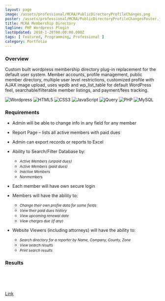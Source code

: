 ```yaml
---
layout: page
image: /assets/professional/MCRA/PublicDirectoryProfileChanges.png
poster: /assets/professional/MCRA/PublicDirectoryProfileChangesPoster.jpg
title: MCRA Membership Directory
tagline: PHP Wordpress Plugin
lastUpdated: 2018-1-28T00:00:00.000Z
tags: [ Featured, Programming, Professional ]
category: Portfolio
---
```


### Overview

Custom built wordpress membership directory plug-in replacement for the default
user system. Member accounts, profile management, public member directory,
multiple user level restrictions, customized profile with AJAX image upload,
uses wpdb and wp_list_table for default WordPress feel, searchable/filterable
member listings, and payment/fees tracking.

<img class="lazyLoad tiny" :data-src="$withBase('/assets/logo/logoWordpress.png')" alt="Wordpress"/>
<img class="lazyLoad tiny" :data-src="$withBase('/assets/logo/logoHTML5.png')" alt="HTML5"/>
<img class="lazyLoad tiny" :data-src="$withBase('/assets/logo/logoCSS3.png')" alt="CSS3"/>
<img class="lazyLoad tiny" :data-src="$withBase('/assets/logo/logoJavascript.png')" alt="JavaScript"/>
<img class="lazyLoad tiny" :data-src="$withBase('/assets/logo/logoJQuery.png')" alt="jQuery"/>
<img class="lazyLoad tiny" :data-src="$withBase('/assets/logo/logoPHP.png')" alt="PHP"/>
<img class="lazyLoad tiny" :data-src="$withBase('/assets/logo/logoMySQL.png')" alt="MySQL"/>
<img class="lazyLoad tiny" :data-src="$withBase('/assets/professional/MCRA/lmd_home_animation.gif')" alt=""/>

### Requirements

-   Admin will be able to change info in any field for any member
-   Report Page – lists all active members with paid dues
-   Admin can export records or reports to Excel
-   Ability to Search/Filter Database by:

    -   <small><em>Active Members (unpaid dues)</em></small>
    -   <small><em>Active Members (paid dues)</em></small>
    -   <small><em>Inactive Members</em></small>
    -   <small><em>Nonmembers</em></small>

-   Each member will have own secure login
-   Members will have the ability to:

    -   <small><em>Change their own profile data for some fields</em></small>
    -   <small><em>View their paid dues history</em></small>
    -   <small><em>View upcoming renewal date</em></small>
    -   <small><em>View charges due (if any)</em></small>

-   Website Viewers (including attorneys) will have the ability to:
    -   <small><em>Search directory for a reporter by Name, Company, County, Zone</em></small>
    -   <small><em>View search results</em></small>
    -   <small><em>Print search results</em></small>

### Results

<img class="lazyLoad thumbnail" :data-src="$withBase('/assets/professional/MCRA/MCRAMembershipPluginDevelopment.png')"/>
<img class="lazyLoad thumbnail" :data-src="$withBase('/assets/professional/MCRA/MCRAMembers.png')"/>
<img class="lazyLoad thumbnail" :data-src="$withBase('/assets/professional/MCRA/MCRAPayments.png')" alt=""/>
<img class="lazyLoad thumbnail" :data-src="$withBase('/assets/professional/MCRA/MCRAWordPress.png')" alt=""/>
<br/>
<img class="lazyLoad thumbnail" :data-src="$withBase('/assets/professional/MCRA/EditUser.png')" alt=""/>
<img class="lazyLoad thumbnail" :data-src="$withBase('/assets/professional/MCRA/FeeOptions.png')" alt=""/>
<img class="lazyLoad thumbnail" :data-src="$withBase('/assets/professional/MCRA/InvoiceChanges.png')" alt=""/>
<br/>
<img class="lazyLoad thumbnail" :data-src="$withBase('/assets/professional/MCRA/AdvancedMemberSearch.png')" alt=""/>
<img class="lazyLoad thumbnail" :data-src="$withBase('/assets/professional/MCRA/PublicDirectoryChanges.png')" alt=""/>
<img class="lazyLoad thumbnail" :data-src="$withBase('/assets/professional/MCRA/PublicDirectorySearchChanges.png')" alt=""/>

<a href="http://mscra.com/attorneys/mcra-public-directory/">Link</a>
